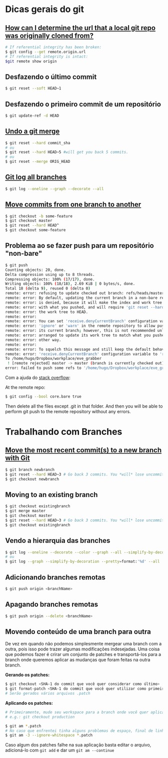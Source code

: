 ﻿# Dicas gerais do git

## [How can I determine the url that a local git repo was originally cloned from?](http://stackoverflow.com/questions/4089430/how-can-i-determine-the-url-that-a-local-git-repo-was-originally-cloned-from)

~~~ Bash
# If referential integrity has been broken:
$ git config --get remote.origin.url
# If referential integrity is intact:
$git remote show origin
~~~

## Desfazendo o último commit

~~~ Bash
$ git reset --soft HEAD~1
~~~

## Desfazendo o primeiro commit de um repositório

~~~ Bash
$ git update-ref -d HEAD
~~~

## [Undo a git merge](http://stackoverflow.com/questions/2389361/undo-a-git-merge)

~~~ Bash
$ git reset --hard commit_sha
# ou
$ git reset --hard HEAD~5 #will get you back 5 commits.
# ou
$ git reset --merge ORIG_HEAD
~~~

## [Git log all branches](http://www.lornajane.net/posts/2014/git-log-all-branches)

~~~ Bash
$ git log --oneline --graph --decorate --all
~~~

## [Move commits from one branch to another](http://effectif.com/git/move-commit-from-one-branch-to-another)

~~~ Bash
$ git checkout -b some-feature
$ git checkout master
$ git reset --hard HEAD^
$ git checkout some-feature
~~~

## Problema ao se fazer push para um repositório "non-bare"

~~~ Bash
$ git push
Counting objects: 20, done.
Delta compression using up to 8 threads.
Compressing objects: 100% (17/17), done.
Writing objects: 100% (18/18), 2.69 KiB | 0 bytes/s, done.
Total 18 (delta 9), reused 0 (delta 0)
remote: error: refusing to update checked out branch: refs/heads/master
remote: error: By default, updating the current branch in a non-bare repository
remote: error: is denied, because it will make the index and work tree inconsistent
remote: error: with what you pushed, and will require 'git reset --hard' to match
remote: error: the work tree to HEAD.
remote: error:
remote: error: You can set 'receive.denyCurrentBranch' configuration variable to
remote: error: 'ignore' or 'warn' in the remote repository to allow pushing into
remote: error: its current branch; however, this is not recommended unless you
remote: error: arranged to update its work tree to match what you pushed in some
remote: error: other way.
remote: error:
remote: error: To squelch this message and still keep the default behaviour, set
remote: error: 'receive.denyCurrentBranch' configuration variable to 'refuse'.
To /home/hugo/Dropbox/workplace/eve_grabber
 ! [remote rejected] master -> master (branch is currently checked out)
error: failed to push some refs to '/home/hugo/Dropbox/workplace/eve_grabber'
~~~

Com a ajuda do [stack overflow](http://stackoverflow.com/questions/2816369/git-push-error-remote-rejected-master-master-branch-is-currently-checked):

At the remote repo:

~~~ Bash
$ git config --bool core.bare true
~~~

Then delete all the files except .git in that folder. And then you will be able to perform git push to the remote repository without any errors.

# Trabalhando com Branches

## [Move the most recent commit(s) to a new branch with Git](http://stackoverflow.com/questions/1628563/move-the-most-recent-commits-to-a-new-branch-with-git)

~~~ Bash
$ git branch newbranch
$ git reset --hard HEAD~3 # Go back 3 commits. You *will* lose uncommitted work.
$ git checkout newbranch
~~~

## Moving to an existing branch

~~~ Bash
$ git checkout existingbranch
$ git merge master
$ git checkout master
$ git reset --hard HEAD~3 # Go back 3 commits. You *will* lose uncommitted work.
$ git checkout existingbranch
~~~

## Vendo a hierarquia das branches

~~~ Bash
$ git log --oneline --decorate --color --graph --all --simplify-by-decoration
# ou
$ git log --graph --simplify-by-decoration --pretty=format:'%d' --all
~~~

## Adicionando branches remotas

~~~ Bash
$ git push origin <branchName>
~~~

## Apagando branches remotas

~~~ Bash
$ git push origin --delete <branchName>
~~~

## Movendo conteúdo de uma branch para outra

De vez em quando não podemos simplesmente mergear uma branch com a outra, pois isso pode trazer algumas modificações indesejadas.
Uma coisa que podemos fazer é crirar um conjunto de patches e transportá-los para a branch onde queremos aplicar as mudanças que foram feitas na outra branch.

**Gerando os patches:**

~~~ Bash
$ git checkout <SHA-1 do commit que você quer considerar como último>
$ git format-patch <SHA-1 do commit que você quer utilizar como primeiro>
# Serão gerados vários arquivos .patch
~~~

**Aplicando os patches:**

~~~ Bash
# Primeiramente, mude seu workspace para a branch onde você quer aplicar as mudanças
# e.g.: git checkout production

$ git am *.patch
# No caso que enfrentei tinha alguns problemas de espaço, final de linha, etc. então utilizei:
$ git am -3 --ignore-whitespace *.patch
~~~

Caso algum dos patches falhe na sua aplicação basta editar o arquivo, adicioná-lo com `git add` e dar um `git am --continue`
